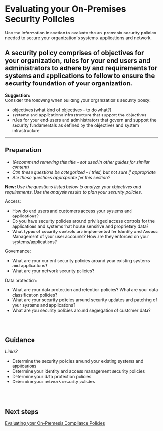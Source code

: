 # Evaluating your On-Premises Security Policies 

Use the information in section to evaluate the on-premesis security policies needed to secure your organization's systems, applications and network.

A security policy comprises of objectives for your organization, rules for your end users and administrators to adhere by and requirements for systems and applications to follow to ensure the security foundation of your organization. 
----
**Suggestion:**  
Consider the following when building your organization's security policy:
- objectives (what kind of objectives - to do what?)
- systems and applications infrastructure that support the objectives
- rules for your end-users and administrators that govern and support the security fundamentals as defined by the objectives and system infrastructure

----

## Preparation 
- *(Recommend removing this title - not used in other guides for similar content)*
- *Can these questions be categorized - I tried, but not sure if appropriate*
- *Are these questions appropriate for this section?*

**New:** *Use the questions listed below to analyze your objectives and requirements. Use the analysis results to plan your security policies.*


Access: 
- How do end users and customers access your systems and applications? 
- Do you have security policies around privileged access controls for the applications and systems that house sensitive and proprietary data? 
- What types of security controls are implemented for Identity and Access Management of your user accounts? How are they enforced on your systems/applications? 

Governance:
- What are your current security policies around your existing systems and applications? 
- What are your network security policies? 

Data protection:
- What are your data protection and retention policies? What are your data classification policies? 
- What are your security policies around security updates and patching of your systems and applications? 
- What are you security policies around segregation of customer data? 

<br />
<br />


## Guidance 
*Links?*
- Determine the security policies around your existing systems and applications 
- Determine your identity and access management security policies 
- Determine your data protection policies 
- Determine your network security policies 
<br />
<br />

## Next steps 

[Evaluating your On-Premesis Compliance Policies](https://github.com/nmcgregor/Azure-Security/blob/master/1.2-Evaluating-your-On-Premise-Compliance-Policies.md)
